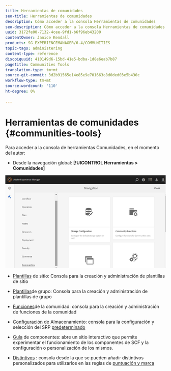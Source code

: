 ```yaml
---
title: Herramientas de comunidades
seo-title: Herramientas de comunidades
description: Cómo acceder a la consola Herramientas de comunidades
seo-description: Cómo acceder a la consola Herramientas de comunidades
uuid: 3172fe00-7132-4cee-9fd1-b6f96eb43200
contentOwner: Janice Kendall
products: SG_EXPERIENCEMANAGER/6.4/COMMUNITIES
topic-tags: administering
content-type: reference
discoiquuid: 410149d6-15bd-41e5-bdba-1d8e6eab7b87
pagetitle: Communities Tools
translation-type: tm+mt
source-git-commit: 3d2b91565e14e85e9e701663c8d0ded03e5b430c
workflow-type: tm+mt
source-wordcount: '110'
ht-degree: 0%

---
```



# Herramientas de comunidades {#communities-tools}

Para acceder a la consola de herramientas Comunidades, en el momento del autor:

* Desde la navegación global: **[!UICONTROL Herramientas > Comunidades]**

![chlimage_1-129](assets/chlimage_1-129.png)

* [Plantillas](sites.md) de sitio: Consola para la creación y administración de plantillas de sitio
* [Plantillas](tools-groups.md)de grupo: Consola para la creación y administración de plantillas de grupo
* [Funciones](functions.md)de la comunidad: consola para la creación y administración de funciones de la comunidad
* [Configuración](srp-config.md) de Almacenamiento: consola para la configuración y selección del SRP [predeterminado](working-with-srp.md)

* [Guía](components-guide.md) de componentes: abre un sitio interactivo que permite experimentar el funcionamiento de los componentes de SCF y la configuración o personalización de los mismos.
* [Distintivos](badges.md) : consola desde la que se pueden añadir distintivos personalizados para utilizarlos en las reglas de [puntuación y marca](implementing-scoring.md)

